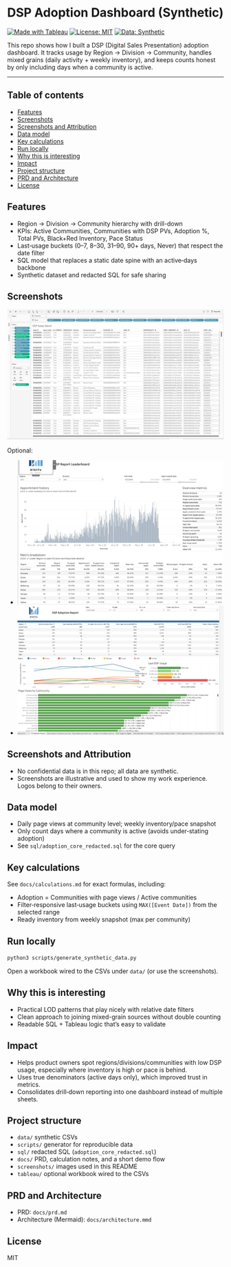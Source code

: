 # DSP Adoption Dashboard (Synthetic)

[![Made with Tableau](https://img.shields.io/badge/Made%20with-Tableau-1f74bf)](https://www.tableau.com/)
[![License: MIT](https://img.shields.io/badge/License-MIT-green.svg)](LICENSE)
[![Data: Synthetic](https://img.shields.io/badge/Data-Synthetic-blue)](#)

This repo shows how I built a DSP (Digital Sales Presentation) adoption dashboard. It tracks usage by Region → Division → Community, handles mixed grains (daily activity + weekly inventory), and keeps counts honest by only including days when a community is active.

---

## Table of contents
- [Features](#features)
- [Screenshots](#screenshots)
- [Screenshots and Attribution](#screenshots-and-attribution)
- [Data model](#data-model)
- [Key calculations](#key-calculations)
- [Run locally](#run-locally)
- [Why this is interesting](#why-this-is-interesting)
- [Impact](#impact)
- [Project structure](#project-structure)
- [PRD and Architecture](#prd-and-architecture)
- [License](#license)

## Features
- Region → Division → Community hierarchy with drill-down
- KPIs: Active Communities, Communities with DSP PVs, Adoption %, Total PVs, Black+Red Inventory, Pace Status
- Last‑usage buckets (0–7, 8–30, 31–90, 90+ days, Never) that respect the date filter
- SQL model that replaces a static date spine with an active‑days backbone
- Synthetic dataset and redacted SQL for safe sharing

## Screenshots
![DSP Adoption Report](screenshots/dsp_adoption_dashboard.png)

Optional:
- ![Appointments Leaderboard](screenshots/appointments_leaderboard.png)
- ![DSP Sales Detail](screenshots/dsp_sales_detail.png)

## Screenshots and Attribution
- No confidential data is in this repo; all data are synthetic.
- Screenshots are illustrative and used to show my work experience. Logos belong to their owners.

## Data model
- Daily page views at community level; weekly inventory/pace snapshot
- Only count days where a community is active (avoids under‑stating adoption)
- See `sql/adoption_core_redacted.sql` for the core query

## Key calculations
See `docs/calculations.md` for exact formulas, including:
- Adoption = Communities with page views / Active communities
- Filter‑responsive last‑usage buckets using `MAX([Event Date])` from the selected range
- Ready inventory from weekly snapshot (max per community)

## Run locally
```bash
python3 scripts/generate_synthetic_data.py
```
Open a workbook wired to the CSVs under `data/` (or use the screenshots).

## Why this is interesting
- Practical LOD patterns that play nicely with relative date filters
- Clean approach to joining mixed-grain sources without double counting
- Readable SQL + Tableau logic that’s easy to validate

## Impact
- Helps product owners spot regions/divisions/communities with low DSP usage, especially where inventory is high or pace is behind.
- Uses true denominators (active days only), which improved trust in metrics.
- Consolidates drill‑down reporting into one dashboard instead of multiple sheets.

## Project structure
- `data/` synthetic CSVs
- `scripts/` generator for reproducible data
- `sql/` redacted SQL (`adoption_core_redacted.sql`)
- `docs/` PRD, calculation notes, and a short demo flow
- `screenshots/` images used in this README
- `tableau/` optional workbook wired to the CSVs

## PRD and Architecture
- PRD: `docs/prd.md`
- Architecture (Mermaid): `docs/architecture.mmd`

## License
MIT
